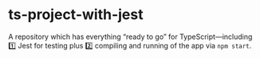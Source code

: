 # ts-project-with-jest
A repository which has everything “ready to go” for TypeScript—including 
1️⃣ Jest for testing plus 
2️⃣ compiling and running of the app via `npm start`.
